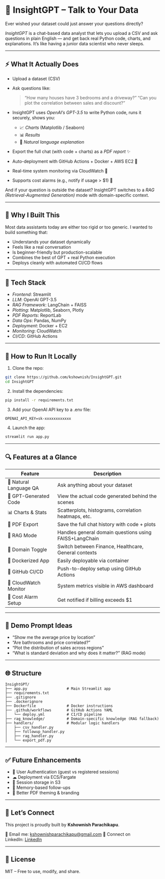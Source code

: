# 🧠 InsightGPT – Talk to Your Data

Ever wished your dataset could just answer your questions directly?

*InsightGPT* is a chat-based data analyst that lets you upload a CSV and ask questions in plain English — and get back real Python code, charts, and explanations. It’s like having a junior data scientist who never sleeps.

---

## ⚡ What It Actually Does

* Upload a dataset (CSV)

* Ask questions like:

  > “How many houses have 3 bedrooms and a driveway?”
  > “Can you plot the correlation between sales and discount?”

* InsightGPT uses *OpenAI’s GPT-3.5* to write Python code, runs it securely, shows you:

  * 📈 *Charts* (Matplotlib / Seaborn)
  * 📊 *Results*
  * 🧠 *Natural language explanation*

* Export the full chat (with code + charts) as a *PDF report* ✨

* Auto-deployment with GitHub Actions + Docker + AWS EC2 🚀

* Real-time system monitoring via CloudWatch 📡

* Supports cost alarms (e.g., notify if usage > \$1) 💸

And if your question is outside the dataset? InsightGPT switches to a *RAG (Retrieval-Augmented Generation)* mode with domain-specific context.

---

## 🧠 Why I Built This

Most data assistants today are either too rigid or too generic. I wanted to build something that:

* Understands your dataset dynamically
* Feels like a real conversation
* Is beginner-friendly but production-scalable
* Combines the best of GPT + real Python execution
* Deploys cleanly with automated CI/CD flows

---

## 🧱 Tech Stack

* *Frontend*: Streamlit
* *LLM*: OpenAI GPT-3.5
* *RAG Framework*: LangChain + FAISS
* *Plotting*: Matplotlib, Seaborn, Plotly
* *PDF Reports*: ReportLab
* *Data Ops*: Pandas, NumPy
* *Deployment*: Docker + EC2
* *Monitoring*: CloudWatch
* *CI/CD*: GitHub Actions

---

## 🚀 How to Run It Locally

1. Clone the repo:

```bash
git clone https://github.com/kshownish/InsightGPT.git
cd InsightGPT
```

2. Install the dependencies:

```bash
pip install -r requirements.txt
```

3. Add your OpenAI API key to a .env file:

```env
OPENAI_API_KEY=sk-xxxxxxxxxxxx
```

4. Launch the app:

```bash
streamlit run app.py
```

---

## 🔍 Features at a Glance

| Feature                | Description                                            |
| ---------------------- | ------------------------------------------------------ |
| 💬 Natural Language QA | Ask anything about your dataset                        |
| 🧠 GPT-Generated Code  | View the actual code generated behind the scenes       |
| 📊 Charts & Stats      | Scatterplots, histograms, correlation heatmaps, etc.   |
| 📄 PDF Export          | Save the full chat history with code + plots           |
| 🧠 RAG Mode            | Handles general domain questions using FAISS+LangChain |
| 🧵 Domain Toggle       | Switch between Finance, Healthcare, General contexts   |
| 🐳 Dockerized App      | Easily deployable via container                        |
| 🚀 GitHub CI/CD        | Push-to-deploy setup using GitHub Actions              |
| 📡 CloudWatch Monitor  | System metrics visible in AWS dashboard                |
| 🚨 Cost Alarm Setup    | Get notified if billing exceeds \$1                    |

---

## 🥪 Demo Prompt Ideas

* “Show me the average price by location”
* “Are bathrooms and price correlated?”
* “Plot the distribution of sales across regions”
* “What is standard deviation and why does it matter?” (RAG mode)

---

## 🌐 Structure

```
InsightGPT/
├── app.py                  # Main Streamlit app
├── requirements.txt
├── .gitignore
├── .dockerignore
├── Dockerfile              # Docker instructions
├── .github/workflows       # GitHub Actions YAML
│   └── deploy.yml          # CI/CD pipeline
├── rag_knowledge/          # Domain-specific knowledge (RAG fallback)
├── handlers/               # Modular logic handlers
│   ├── csv_handler.py
│   ├── followup_handler.py
│   ├── rag_handler.py
│   └── export_pdf.py
```

---

## ✅ Future Enhancements

* 🔐 User Authentication (guest vs registered sessions)
* ☁ Deployment via ECS/Fargate
* 📆 Session storage in S3
* 🧠 Memory-based follow-ups
* 🔄 Better PDF theming & branding

---

## 🤝 Let’s Connect

This project is proudly built by **Kshownish Parachikapu**.

📧 Email me: [kshownishparachikapu@gmail.com](mailto:kshownishparachikapu@gmail.com)
🔗 Connect on LinkedIn: [LinkedIn](https://linkedin.com/in/kshownish-parachikapu-bb1b16214)

---

## 📄 License

MIT – Free to use, modify, and share.
